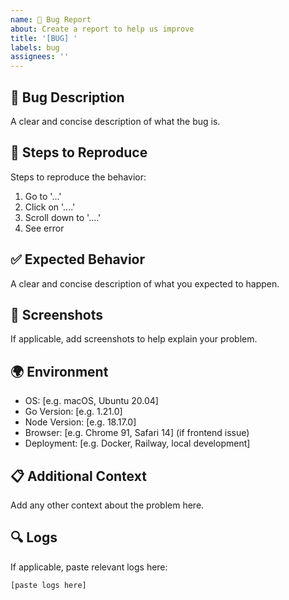 ```yaml
---
name: 🐛 Bug Report
about: Create a report to help us improve
title: '[BUG] '
labels: bug
assignees: ''
---
```


## 🐛 Bug Description
A clear and concise description of what the bug is.

## 🔄 Steps to Reproduce
Steps to reproduce the behavior:
1. Go to '...'
2. Click on '....'
3. Scroll down to '....'
4. See error

## ✅ Expected Behavior
A clear and concise description of what you expected to happen.

## 📸 Screenshots
If applicable, add screenshots to help explain your problem.

## 🌍 Environment
- OS: [e.g. macOS, Ubuntu 20.04]
- Go Version: [e.g. 1.21.0]
- Node Version: [e.g. 18.17.0]
- Browser: [e.g. Chrome 91, Safari 14] (if frontend issue)
- Deployment: [e.g. Docker, Railway, local development]

## 📋 Additional Context
Add any other context about the problem here.

## 🔍 Logs
If applicable, paste relevant logs here:
```
[paste logs here]
```